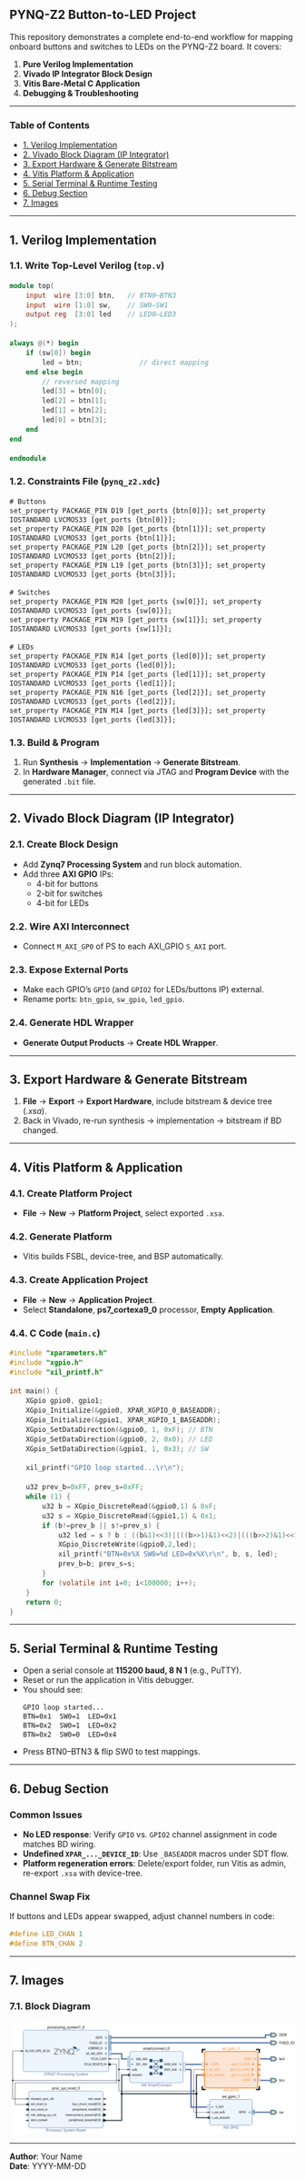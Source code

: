 ## PYNQ-Z2 Button-to-LED Project

This repository demonstrates a complete end-to-end workflow for mapping onboard buttons and switches to LEDs on the PYNQ-Z2 board. It covers:

1. **Pure Verilog Implementation**
2. **Vivado IP Integrator Block Design**
3. **Vitis Bare-Metal C Application**
4. **Debugging & Troubleshooting**

---

### Table of Contents

- [1. Verilog Implementation](#1-verilog-implementation)
- [2. Vivado Block Diagram (IP Integrator)](#2-vivado-block-diagram-ip-integrator)
- [3. Export Hardware & Generate Bitstream](#3-export-hardware--generate-bitstream)
- [4. Vitis Platform & Application](#4-vitis-platform--application)
- [5. Serial Terminal & Runtime Testing](#5-serial-terminal--runtime-testing)
- [6. Debug Section](#6-debug-section)
- [7. Images](#7-images)

---

## 1. Verilog Implementation

### 1.1. Write Top-Level Verilog (`top.v`)

```verilog
module top(
    input  wire [3:0] btn,   // BTN0–BTN3
    input  wire [1:0] sw,    // SW0–SW1
    output reg  [3:0] led    // LED0–LED3
);

always @(*) begin
    if (sw[0]) begin
        led = btn;              // direct mapping
    end else begin
        // reversed mapping
        led[3] = btn[0];
        led[2] = btn[1];
        led[1] = btn[2];
        led[0] = btn[3];
    end
end

endmodule
```

### 1.2. Constraints File (`pynq_z2.xdc`)

```xdc
# Buttons
set_property PACKAGE_PIN D19 [get_ports {btn[0]}]; set_property IOSTANDARD LVCMOS33 [get_ports {btn[0]}];
set_property PACKAGE_PIN D20 [get_ports {btn[1]}]; set_property IOSTANDARD LVCMOS33 [get_ports {btn[1]}];
set_property PACKAGE_PIN L20 [get_ports {btn[2]}]; set_property IOSTANDARD LVCMOS33 [get_ports {btn[2]}];
set_property PACKAGE_PIN L19 [get_ports {btn[3]}]; set_property IOSTANDARD LVCMOS33 [get_ports {btn[3]}];

# Switches
set_property PACKAGE_PIN M20 [get_ports {sw[0]}]; set_property IOSTANDARD LVCMOS33 [get_ports {sw[0]}];
set_property PACKAGE_PIN M19 [get_ports {sw[1]}]; set_property IOSTANDARD LVCMOS33 [get_ports {sw[1]}];

# LEDs
set_property PACKAGE_PIN R14 [get_ports {led[0]}]; set_property IOSTANDARD LVCMOS33 [get_ports {led[0]}];
set_property PACKAGE_PIN P14 [get_ports {led[1]}]; set_property IOSTANDARD LVCMOS33 [get_ports {led[1]}];
set_property PACKAGE_PIN N16 [get_ports {led[2]}]; set_property IOSTANDARD LVCMOS33 [get_ports {led[2]}];
set_property PACKAGE_PIN M14 [get_ports {led[3]}]; set_property IOSTANDARD LVCMOS33 [get_ports {led[3]}];
```

### 1.3. Build & Program

1. Run **Synthesis** → **Implementation** → **Generate Bitstream**.
2. In **Hardware Manager**, connect via JTAG and **Program Device** with the generated `.bit` file.

---

## 2. Vivado Block Diagram (IP Integrator)

### 2.1. Create Block Design
- Add **Zynq7 Processing System** and run block automation.
- Add three **AXI GPIO** IPs:
  - 4-bit for buttons
  - 2-bit for switches
  - 4-bit for LEDs

### 2.2. Wire AXI Interconnect
- Connect `M_AXI_GP0` of PS to each AXI_GPIO `S_AXI` port.

### 2.3. Expose External Ports
- Make each GPIO’s `GPIO` (and `GPIO2` for LEDs/buttons IP) external.
- Rename ports: `btn_gpio`, `sw_gpio`, `led_gpio`.

### 2.4. Generate HDL Wrapper
- **Generate Output Products** → **Create HDL Wrapper**.

---

## 3. Export Hardware & Generate Bitstream

1. **File** → **Export** → **Export Hardware**, include bitstream & device tree (*.xsa*).
2. Back in Vivado, re-run synthesis → implementation → bitstream if BD changed.

---

## 4. Vitis Platform & Application

### 4.1. Create Platform Project
- **File** → **New** → **Platform Project**, select exported `.xsa`.

### 4.2. Generate Platform
- Vitis builds FSBL, device-tree, and BSP automatically.

### 4.3. Create Application Project
- **File** → **New** → **Application Project**.
- Select **Standalone**, **ps7_cortexa9_0** processor, **Empty Application**.

### 4.4. C Code (`main.c`)

```c
#include "xparameters.h"
#include "xgpio.h"
#include "xil_printf.h"

int main() {
    XGpio gpio0, gpio1;
    XGpio_Initialize(&gpio0, XPAR_XGPIO_0_BASEADDR);
    XGpio_Initialize(&gpio1, XPAR_XGPIO_1_BASEADDR);
    XGpio_SetDataDirection(&gpio0, 1, 0xF); // BTN
    XGpio_SetDataDirection(&gpio0, 2, 0x0); // LED
    XGpio_SetDataDirection(&gpio1, 1, 0x3); // SW

    xil_printf("GPIO loop started...\r\n");

    u32 prev_b=0xFF, prev_s=0xFF;
    while (1) {
        u32 b = XGpio_DiscreteRead(&gpio0,1) & 0xF;
        u32 s = XGpio_DiscreteRead(&gpio1,1) & 0x1;
        if (b!=prev_b || s!=prev_s) {
            u32 led = s ? b : ((b&1)<<3)|(((b>>1)&1)<<2)|(((b>>2)&1)<<1)|(((b>>3)&1)<<0);
            XGpio_DiscreteWrite(&gpio0,2,led);
            xil_printf("BTN=0x%X SW0=%d LED=0x%X\r\n", b, s, led);
            prev_b=b; prev_s=s;
        }
        for (volatile int i=0; i<100000; i++);
    }
    return 0;
}
```

---

## 5. Serial Terminal & Runtime Testing

- Open a serial console at **115200 baud, 8 N 1** (e.g., PuTTY).
- Reset or run the application in Vitis debugger.
- You should see:
  ```
  GPIO loop started...
  BTN=0x1  SW0=1  LED=0x1
  BTN=0x2  SW0=1  LED=0x2
  BTN=0x2  SW0=0  LED=0x4
  ```
- Press BTN0–BTN3 & flip SW0 to test mappings.

---

## 6. Debug Section

### Common Issues

- **No LED response**: Verify `GPIO` vs. `GPIO2` channel assignment in code matches BD wiring.
- **Undefined `XPAR_..._DEVICE_ID`**: Use `_BASEADDR` macros under SDT flow.
- **Platform regeneration errors**: Delete/export folder, run Vitis as admin, re-export `.xsa` with device-tree.

### Channel Swap Fix

If buttons and LEDs appear swapped, adjust channel numbers in code:

```c
#define LED_CHAN 1
#define BTN_CHAN 2
```

---

## 7. Images

### 7.1. Block Diagram

![Block Diagram](block_diagram.png)

---

**Author**: Your Name  
**Date**: YYYY-MM-DD

